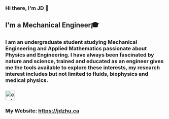 ### Hi there, I'm JD 👋

## I'm a Mechanical Engineer🎓
### I am an undergraduate student studying Mechanical Engineering and Applied Mathematics passionate about Physics and Engineering. I have always been fascinated by nature and science, trained and educated as an engineer gives me the tools available to explore these interests, my research interest includes but not limited to fluids, biophysics and medical physics.
### [<img alt="codeSTACKr | LinkedIn" width="30px" src="https://cdn.jsdelivr.net/npm/simple-icons@v3/icons/linkedin.svg" />][linkedin]
### My Website: https://jdzhu.ca



[linkedin]: https://www.linkedin.com/in/jd-zhu

